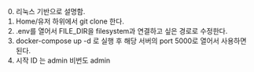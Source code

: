 0. 리눅스 기반으로 설명함.
1. Home/유저 하위에서 git clone 한다.
2. .env를 열어서 FILE_DIR을 filesystem과 연결하고 싶은 경로로 수정한다.
3. docker-compose up -d 로 실행 후 해당 서버의 port 5000로 열어서 사용하면 된다.
4. 시작 ID 는 admin 비번도 admin
